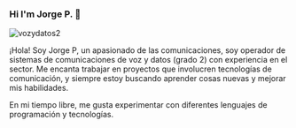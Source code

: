 ### Hi I'm Jorge P. 👋

![vozydatos2](https://github.com/j1t077/j1t077/assets/96486397/e4f22e36-b7a8-4150-afc8-975e260883b2)


¡Hola! Soy Jorge P, un apasionado de las comunicaciones, soy operador de sistemas de comunicaciones de voz y datos (grado 2) con experiencia en el sector. Me encanta trabajar en proyectos que involucren tecnologías de comunicación, y siempre estoy buscando aprender cosas nuevas y mejorar mis habilidades.

En mi tiempo libre, me gusta experimentar con diferentes lenguajes de programación y tecnologías.
